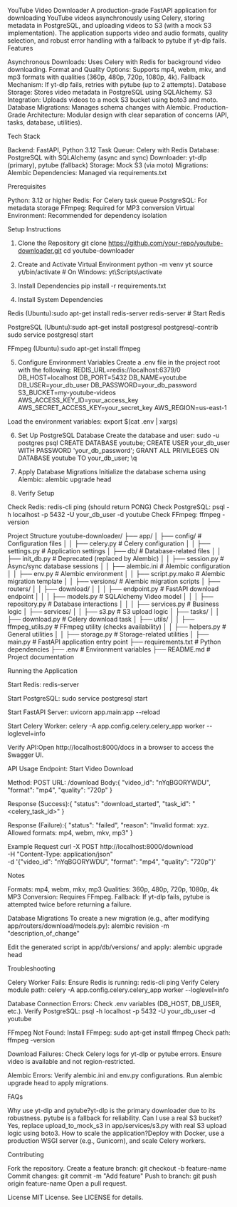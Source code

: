 YouTube Video Downloader
A production-grade FastAPI application for downloading YouTube videos asynchronously using Celery, storing metadata in PostgreSQL, and uploading videos to S3 (with a mock S3 implementation). The application supports video and audio formats, quality selection, and robust error handling with a fallback to pytube if yt-dlp fails.
Features

Asynchronous Downloads: Uses Celery with Redis for background video downloading.
Format and Quality Options: Supports mp4, webm, mkv, and mp3 formats with qualities (360p, 480p, 720p, 1080p, 4k).
Fallback Mechanism: If yt-dlp fails, retries with pytube (up to 2 attempts).
Database Storage: Stores video metadata in PostgreSQL using SQLAlchemy.
S3 Integration: Uploads videos to a mock S3 bucket using boto3 and moto.
Database Migrations: Manages schema changes with Alembic.
Production-Grade Architecture: Modular design with clear separation of concerns (API, tasks, database, utilities).

Tech Stack

Backend: FastAPI, Python 3.12
Task Queue: Celery with Redis
Database: PostgreSQL with SQLAlchemy (async and sync)
Downloader: yt-dlp (primary), pytube (fallback)
Storage: Mock S3 (via moto)
Migrations: Alembic
Dependencies: Managed via requirements.txt

Prerequisites

Python: 3.12 or higher
Redis: For Celery task queue
PostgreSQL: For metadata storage
FFmpeg: Required for MP3 conversion
Virtual Environment: Recommended for dependency isolation

Setup Instructions
1. Clone the Repository
git clone https://github.com/your-repo/youtube-downloader.git
cd youtube-downloader

2. Create and Activate Virtual Environment
python -m venv yt
source yt/bin/activate  # On Windows: yt\Scripts\activate

3. Install Dependencies
pip install -r requirements.txt

4. Install System Dependencies

Redis (Ubuntu):sudo apt-get install redis-server
redis-server  # Start Redis


PostgreSQL (Ubuntu):sudo apt-get install postgresql postgresql-contrib
sudo service postgresql start


FFmpeg (Ubuntu):sudo apt-get install ffmpeg



5. Configure Environment Variables
Create a .env file in the project root with the following:
REDIS_URL=redis://localhost:6379/0
DB_HOST=localhost
DB_PORT=5432
DB_NAME=youtube
DB_USER=your_db_user
DB_PASSWORD=your_db_password
S3_BUCKET=my-youtube-videos
AWS_ACCESS_KEY_ID=your_access_key
AWS_SECRET_ACCESS_KEY=your_secret_key
AWS_REGION=us-east-1

Load the environment variables:
export $(cat .env | xargs)

6. Set Up PostgreSQL Database
Create the database and user:
sudo -u postgres psql
CREATE DATABASE youtube;
CREATE USER your_db_user WITH PASSWORD 'your_db_password';
GRANT ALL PRIVILEGES ON DATABASE youtube TO your_db_user;
\q

7. Apply Database Migrations
Initialize the database schema using Alembic:
alembic upgrade head

8. Verify Setup

Check Redis: redis-cli ping (should return PONG)
Check PostgreSQL: psql -h localhost -p 5432 -U your_db_user -d youtube
Check FFmpeg: ffmpeg -version

Project Structure
youtube-downloader/
├── app/
│   ├── config/                 # Configuration files
│   │   ├── celery.py           # Celery configuration
│   │   ├── settings.py         # Application settings
│   ├── db/                     # Database-related files
│   │   ├── init_db.py          # Deprecated (replaced by Alembic)
│   │   ├── session.py          # Async/sync database sessions
│   │   ├── alembic.ini         # Alembic configuration
│   │   ├── env.py             # Alembic environment
│   │   ├── script.py.mako      # Alembic migration template
│   │   ├── versions/           # Alembic migration scripts
│   ├── routers/
│   │   ├── download/
│   │   │   ├── endpoint.py     # FastAPI download endpoint
│   │   │   ├── models.py       # SQLAlchemy Video model
│   │   │   ├── repository.py   # Database interactions
│   │   │   ├── services.py     # Business logic
│   ├── services/
│   │   ├── s3.py              # S3 upload logic
│   ├── tasks/
│   │   ├── download.py        # Celery download task
│   ├── utils/
│   │   ├── ffmpeg_utils.py     # FFmpeg utility (checks availability)
│   │   ├── helpers.py         # General utilities
│   │   ├── storage.py         # Storage-related utilities
│   ├── main.py                # FastAPI application entry point
├── requirements.txt           # Python dependencies
├── .env                       # Environment variables
├── README.md                  # Project documentation

Running the Application

Start Redis:
redis-server


Start PostgreSQL:
sudo service postgresql start


Start FastAPI Server:
uvicorn app.main:app --reload


Start Celery Worker:
celery -A app.config.celery.celery_app worker --loglevel=info


Verify API:Open http://localhost:8000/docs in a browser to access the Swagger UI.


API Usage
Endpoint: Start Video Download

Method: POST
URL: /download
Body:{
  "video_id": "nYqBGORYWDU",
  "format": "mp4",
  "quality": "720p"
}


Response (Success):{
  "status": "download_started",
  "task_id": "<celery_task_id>"
}


Response (Failure):{
  "status": "failed",
  "reason": "Invalid format: xyz. Allowed formats: mp4, webm, mkv, mp3"
}



Example Request
curl -X POST http://localhost:8000/download \
-H "Content-Type: application/json" \
-d '{"video_id": "nYqBGORYWDU", "format": "mp4", "quality": "720p"}'

Notes

Formats: mp4, webm, mkv, mp3
Qualities: 360p, 480p, 720p, 1080p, 4k
MP3 Conversion: Requires FFmpeg.
Fallback: If yt-dlp fails, pytube is attempted twice before returning a failure.

Database Migrations
To create a new migration (e.g., after modifying app/routers/download/models.py):
alembic revision -m "description_of_change"

Edit the generated script in app/db/versions/ and apply:
alembic upgrade head

Troubleshooting

Celery Worker Fails:
Ensure Redis is running: redis-cli ping
Verify Celery module path: celery -A app.config.celery.celery_app worker --loglevel=info


Database Connection Errors:
Check .env variables (DB_HOST, DB_USER, etc.).
Verify PostgreSQL: psql -h localhost -p 5432 -U your_db_user -d youtube


FFmpeg Not Found:
Install FFmpeg: sudo apt-get install ffmpeg
Check path: ffmpeg -version


Download Failures:
Check Celery logs for yt-dlp or pytube errors.
Ensure video is available and not region-restricted.


Alembic Errors:
Verify alembic.ini and env.py configurations.
Run alembic upgrade head to apply migrations.



FAQs

Why use yt-dlp and pytube?yt-dlp is the primary downloader due to its robustness. pytube is a fallback for reliability.
Can I use a real S3 bucket?Yes, replace upload_to_mock_s3 in app/services/s3.py with real S3 upload logic using boto3.
How to scale the application?Deploy with Docker, use a production WSGI server (e.g., Gunicorn), and scale Celery workers.

Contributing

Fork the repository.
Create a feature branch: git checkout -b feature-name
Commit changes: git commit -m "Add feature"
Push to branch: git push origin feature-name
Open a pull request.

License
MIT License. See LICENSE for details.
